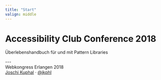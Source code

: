```yaml
---
title: "Start"
valign: middle
---
```

# Accessibility Club Conference 2018
<p class="tagline">Überlebenshandbuch für und mit Pattern Libraries</p>
---
<div class="p-author h-card">
Webkongress Erlangen 2018<br/>
<a href="https://jkphl.is" target="_blank" rel="me"><span class="p-given-name">Joschi</span> <span class="p-family-name">Kuphal</span></a> · <a href="https://twitter.com/jkphl" rel="me" target="_blank">@jkphl</a>
</div>
